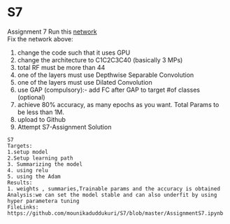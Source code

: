 # S7
Assignment 7
Run this [network](https://colab.research.google.com/drive/1qlewMtxcAJT6fIJdmMh8pSf2e-dh51Rw)  
Fix the network above:
1. change the code such that it uses GPU
2. change the architecture to C1C2C3C40 (basically 3 MPs)
3. total RF must be more than 44
4. one of the layers must use Depthwise Separable Convolution
5. one of the layers must use Dilated Convolution
6. use GAP (compulsory):- add FC after GAP to target #of classes (optional)
7. achieve 80% accuracy, as many epochs as you want. Total Params to be less than 1M. 
8. upload to Github
9. Attempt S7-Assignment Solution


```
S7
Targets:
1.setup model
2.Setup learning path 
3. Summarizing the model 
4. using relu 
5. using the Adam
Results:
1. weights , summaries,Trainable params and the accuracy is obtained 
Analysis:we can set the model stable and can also underfit by using hyper parametera tuning 
FileLinks: 
https://github.com/mounikaduddukuri/S7/blob/master/AssignmentS7.ipynb
```
